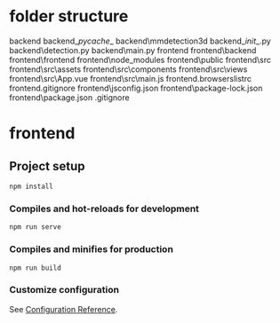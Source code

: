 # folder structure
backend
  backend\__pycache__
  backend\mmdetection3d
  backend\__init__.py
  backend\detection.py
  backend\main.py
frontend
  frontend\backend
  frontend\frontend
  frontend\node_modules
  frontend\public
  frontend\src
  frontend\src\assets
  frontend\src\components
  frontend\src\views
  frontend\src\App.vue
  frontend\src\main.js
  frontend\.browserslistrc
  frontend\.gitignore
  frontend\jsconfig.json
  frontend\package-lock.json
  frontend\package.json
.gitignore


# frontend

## Project setup
```
npm install
```

### Compiles and hot-reloads for development
```
npm run serve
```

### Compiles and minifies for production
```
npm run build
```

### Customize configuration
See [Configuration Reference](https://cli.vuejs.org/config/).
